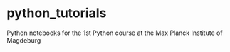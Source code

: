 # python_tutorials
Python notebooks for the 1st Python course at the Max Planck Institute of Magdeburg

